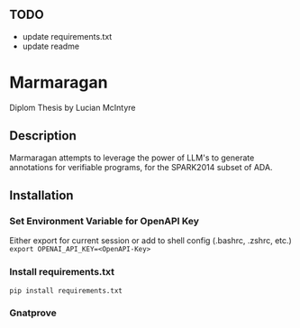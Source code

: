 ## TODO
- update requirements.txt
- update readme



# Marmaragan
Diplom Thesis by Lucian McIntyre

## Description
Marmaragan attempts to leverage the power of LLM's to generate annotations for verifiable programs, for the SPARK2014 subset of ADA.


## Installation

### Set Environment Variable for OpenAPI Key

Either export for current session or add to shell config (.bashrc, .zshrc, etc.)   
```export OPENAI_API_KEY=<OpenAPI-Key>```


 ### Install requirements.txt

```pip install requirements.txt```


### Gnatprove 



